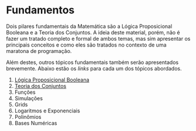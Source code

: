 Fundamentos
===========

Dois pilares fundamentais da Matemática são a Lógica Proposicional Booleana e a Teoria dos 
Conjuntos. A ideia deste material, porém, não é fazer um tratado completo e formal de ambos
temas, mas sim apresentar os principais conceitos e como eles são tratados no contexto de
uma maratona de programação.

Além destes, outros tópicos fundamentais também serão apresentados brevemente. Abaixo estão
os _links_ para cada um dos tópicos abordados.

1. [Lógica Proposicional Booleana](text/Logica.md)
1. [Teoria dos Conjuntos](text/Conjuntos.md)
1. Funções
1. Simulações
1. Grids
1. Logaritmos e Exponenciais
1. Polinômios
1. Bases Numéricas
